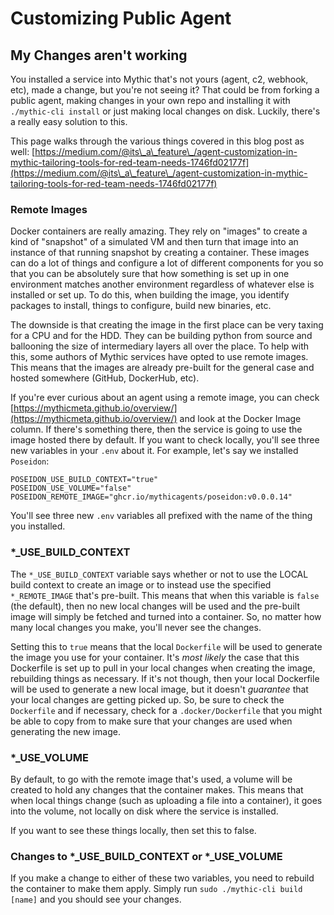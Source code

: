 # Customizing Public Agent

## My Changes aren't working

You installed a service into Mythic that's not yours (agent, c2, webhook, etc), made a change, but you're not seeing it? That could be from forking a public agent, making changes in your own repo and installing it with `./mythic-cli install` or just making local changes on disk. Luckily, there's a really easy solution to this.

This page walks through the various things covered in this blog post as well: [https://medium.com/@its\_a\_feature\_/agent-customization-in-mythic-tailoring-tools-for-red-team-needs-1746fd02177f](https://medium.com/@its\_a\_feature\_/agent-customization-in-mythic-tailoring-tools-for-red-team-needs-1746fd02177f)

### Remote Images

Docker containers are really amazing. They rely on "images" to create a kind of "snapshot" of a simulated VM and then turn that image into an instance of that running snapshot by creating a container. These images can do a lot of things and configure a lot of different components for you so that you can be absolutely sure that how something is set up in one environment matches another environment regardless of whatever else is installed or set up. To do this, when building the image, you identify packages to install, things to configure, build new binaries, etc.&#x20;

The downside is that creating the image in the first place can be very taxing for a CPU and for the HDD. They can be building python from source and ballooning the size of intermediary layers all over the place. To help with this, some authors of Mythic services have opted to use remote images. This means that the images are already pre-built for the general case and hosted somewhere (GitHub, DockerHub, etc).&#x20;

If you're ever curious about an agent using a remote image, you can check [https://mythicmeta.github.io/overview/](https://mythicmeta.github.io/overview/) and look at the Docker Image column. If there's something there, then the service is going to use the image hosted there by default. If you want to check locally, you'll see three new variables in your `.env` about it. For example, let's say we installed `Poseidon`:

```
POSEIDON_USE_BUILD_CONTEXT="true"
POSEIDON_USE_VOLUME="false"
POSEIDON_REMOTE_IMAGE="ghcr.io/mythicagents/poseidon:v0.0.0.14"
```

You'll see three new `.env` variables all prefixed with the name of the thing you installed.

### \*\_USE\_BUILD\_CONTEXT

The `*_USE_BUILD_CONTEXT` variable says whether or not to use the LOCAL build context to create an image or to instead use the specified `*_REMOTE_IMAGE` that's pre-built. This means that when this variable is `false` (the default), then no new local changes will be used and the pre-built image will simply be fetched and turned into a container. So, no matter how many local changes you make, you'll never see the changes.

Setting this to `true` means that the local `Dockerfile` will be used to generate the image you use for your container. It's _most likely_ the case that this Dockerfile is set up to pull in your local changes when creating the image, rebuilding things as necessary. If it's not though, then your local Dockerfile will be used to generate a new local image, but it doesn't _guarantee_ that your local changes are getting picked up. So, be sure to check the `Dockerfile` and if necessary, check for a `.docker/Dockerfile` that you might be able to copy from to make sure that your changes are used when generating the new image.

### \*\_USE\_VOLUME

By default, to go with the remote image that's used, a volume will be created to hold any changes that the container makes. This means that when local things change (such as uploading a file into a container), it goes into the volume, not locally on disk where the service is installed.

If you want to see these things locally, then set this to false.

### Changes to \*\_USE\_BUILD\_CONTEXT or \*\_USE\_VOLUME

If you make a change to either of these two variables, you need to rebuild the container to make them apply. Simply run `sudo ./mythic-cli build [name]` and you should see your changes.
